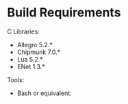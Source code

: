 Build Requirements
==================

C Libraries:

 - Allegro 5.2.*
 - Chipmunk 7.0.*
 - Lua 5.2.*
 - ENet 1.3.*

Tools:

 - Bash or equivalent.

